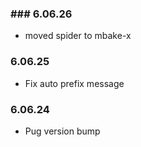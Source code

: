 ### ### 6.06.26
- moved spider to mbake-x

### 6.06.25
- Fix auto prefix message

### 6.06.24
- Pug version bump
